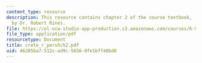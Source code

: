 ```yaml
---
content_type: resource
description: This resource contains chapter 2 of the course textbook, 'Create or Perish',
  by Dr. Robert Rines.
file: https://ol-ocw-studio-app-production.s3.amazonaws.com/courses/6-901-inventions-and-patents-fall-2005/46285ba7512cad9c56560fe1bff40bd8_crete_r_pershch2.pdf
file_type: application/pdf
resourcetype: Document
title: crete_r_pershch2.pdf
uid: 46285ba7-512c-ad9c-5656-0fe1bff40bd8
---
```

